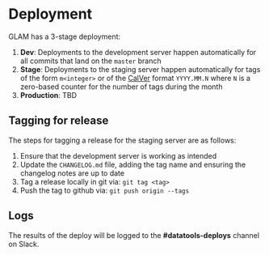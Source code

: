 # Deployment

GLAM has a 3-stage deployment:

1. **Dev**: Deployments to the development server happen automatically for all commits that land on the `master` branch
2. **Stage**: Deployments to the staging server happen automatically for tags of the form `m<integer>` or of the [CalVer](http://calver.org/) format `YYYY.MM.N` where `N` is a zero-based counter for the number of tags during the month
3. **Production**: TBD

## Tagging for release

The steps for tagging a release for the staging server are as follows:

1. Ensure that the development server is working as intended
2. Update the `CHANGELOG.md` file, adding the tag name and ensuring the changelog notes are up to date
3. Tag a release locally in git via: `git tag <tag>`
4. Push the tag to github via: `git push origin --tags`

## Logs

The results of the deploy will be logged to the **#datatools-deploys** channel
on Slack.
